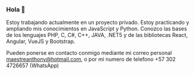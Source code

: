### Hola 👋

<!--
**Anthony-Maestre/Anthony-Maestre** is a ✨ _special_ ✨ repository because its `README.md` (this file) appears on your GitHub profile.

Here are some ideas to get you started:

- 🔭 I’m currently working on ...
- 🌱 I’m currently learning ...
- 👯 I’m looking to collaborate on ...
- 🤔 I’m looking for help with ...
- 💬 Ask me about ...
- 📫 How to reach me: ...
- 😄 Pronouns: ...
- ⚡ Fun fact: ...
-->
Estoy trabajando actualmente en un proyecto privado.
Estoy practicando y ampliando mis conocimientos en JavaScript y Python. Conozco las bases de los lenguajes PHP, C, C#, C++, JAVA, .NET5 y de las bibliotecas React, Angular, VueJS y Bootstrap.

Pueden ponerse en contacto conmigo mediante mi correo personal maestreanthony@hotmail.com, o por mi numero de telefono +57 302 4726657 (WhatsApp)
